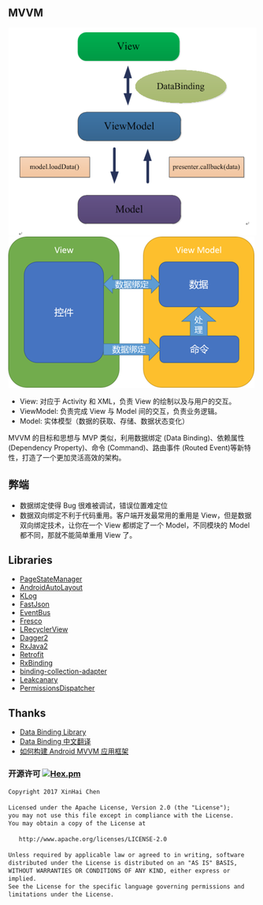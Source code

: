 ## MVVM
![screenshot_1](./images/mvvm.png)
![screenshot_1](./images/databinding.png)

- View: 对应于 Activity 和 XML，负责 View 的绘制以及与用户的交互。
- ViewModel: 负责完成 View 与 Model 间的交互，负责业务逻辑。
- Model: 实体模型（数据的获取、存储、数据状态变化）
   
MVVM 的目标和思想与 MVP 类似，利用数据绑定 (Data Binding)、依赖属性 (Dependency Property)、命令 (Command)、路由事件 (Routed Event)等新特性，打造了一个更加灵活高效的架构。

## 弊端 ##
- 数据绑定使得 Bug 很难被调试，错误位置难定位
- 数据双向绑定不利于代码重用。客户端开发最常用的重用是 View，但是数据双向绑定技术，让你在一个 View 都绑定了一个 Model，不同模块的 Model 都不同，那就不能简单重用 View 了。 


## Libraries
- [PageStateManager](https://github.com/hss01248/PageStateManager)
- [AndroidAutoLayout](https://github.com/hongyangAndroid/AndroidAutoLayout)
- [KLog](https://github.com/ZhaoKaiQiang/KLog)
- [FastJson](https://github.com/alibaba/fastjson)
- [EventBus](https://github.com/greenrobot/EventBus)
- [Fresco](https://github.com/facebook/fresco)
- [LRecyclerView](https://github.com/jdsjlzx/LRecyclerView)
- [Dagger2](https://github.com/google/dagger)
- [RxJava2](https://github.com/ReactiveX/RxJava)
- [Retrofit](https://github.com/square/retrofit)
- [RxBinding](https://github.com/JakeWharton/RxBinding)
- [binding-collection-adapter](https://github.com/evant/binding-collection-adapter)
- [Leakcanary](https://github.com/square/leakcanary)
- [PermissionsDispatcher](https://github.com/hotchemi/PermissionsDispatcher)


## Thanks
- [Data Binding Library](https://developer.android.com/topic/libraries/data-binding/index.html)
- [Data Binding 中文翻译](http://www.jianshu.com/p/b1df61a4df77)
- [如何构建 Android MVVM 应用框架](http://tech.meituan.com/android_mvvm.html)


### 开源许可 [![Hex.pm](https://img.shields.io/hexpm/l/plug.svg)](https://www.apache.org/licenses/LICENSE-2.0)
```
Copyright 2017 XinHai Chen

Licensed under the Apache License, Version 2.0 (the "License");
you may not use this file except in compliance with the License.
You may obtain a copy of the License at

   http://www.apache.org/licenses/LICENSE-2.0

Unless required by applicable law or agreed to in writing, software
distributed under the License is distributed on an "AS IS" BASIS,
WITHOUT WARRANTIES OR CONDITIONS OF ANY KIND, either express or implied.
See the License for the specific language governing permissions and
limitations under the License.
```
